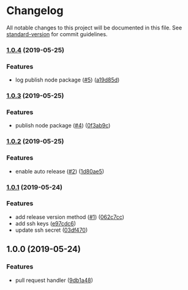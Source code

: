 # Changelog

All notable changes to this project will be documented in this file. See [standard-version](https://github.com/conventional-changelog/standard-version) for commit guidelines.

### [1.0.4](https://github.com/thonatos/github-actions-release/compare/v1.0.3...v1.0.4) (2019-05-25)


### Features

* log publish node package ([#5](https://github.com/thonatos/github-actions-release/issues/5)) ([a19d85d](https://github.com/thonatos/github-actions-release/commit/a19d85d))



### [1.0.3](https://github.com/thonatos/github-actions-release/compare/v1.0.2...v1.0.3) (2019-05-25)


### Features

* publish node package ([#4](https://github.com/thonatos/github-actions-release/issues/4)) ([0f3ab9c](https://github.com/thonatos/github-actions-release/commit/0f3ab9c))



### [1.0.2](https://github.com/thonatos/github-actions-release/compare/v1.0.1...v1.0.2) (2019-05-25)


### Features

* enable auto release ([#2](https://github.com/thonatos/github-actions-release/issues/2)) ([1d80ae5](https://github.com/thonatos/github-actions-release/commit/1d80ae5))



### [1.0.1](https://github.com/thonatos/github-actions-release/compare/v1.0.0...v1.0.1) (2019-05-24)


### Features

* add release version method ([#1](https://github.com/thonatos/github-actions-release/issues/1)) ([062c7cc](https://github.com/thonatos/github-actions-release/commit/062c7cc))
* add ssh keys ([e97cdc6](https://github.com/thonatos/github-actions-release/commit/e97cdc6))
* update ssh secret ([03df470](https://github.com/thonatos/github-actions-release/commit/03df470))



## 1.0.0 (2019-05-24)


### Features

* pull request handler ([9db1a48](https://github.com/thonatos/github-actions-release/commit/9db1a48))
